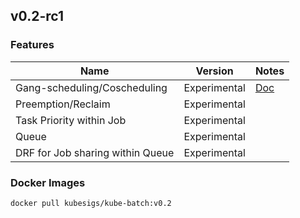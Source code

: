 ## v0.2-rc1

### Features

| Name                             | Version      | Notes                                                    |
| -------------------------------- | ------------ | -------------------------------------------------------- |
| Gang-scheduling/Coscheduling     | Experimental | [Doc](https://github.com/kubernetes/community/pull/2337) |
| Preemption/Reclaim               | Experimental |                                                          |
| Task Priority within Job         | Experimental |                                                          |
| Queue                            | Experimental |                                                          |
| DRF for Job sharing within Queue | Experimental |                                                          |


### Docker Images

```shell
docker pull kubesigs/kube-batch:v0.2
```

